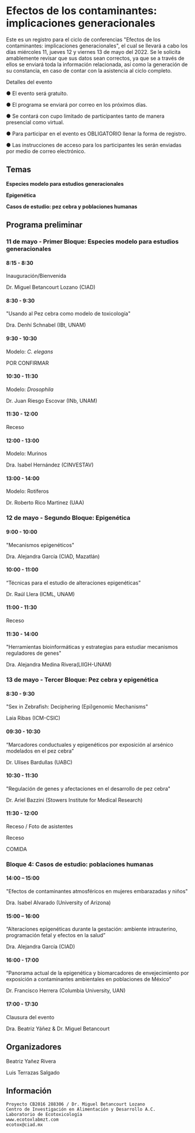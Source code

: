 # Efectos de los contaminantes: implicaciones generacionales

Este es un registro para el ciclo de conferencias "Efectos de los contaminantes: implicaciones generacionales", el cual se llevará a cabo los días miércoles 11,  jueves 12 y viernes 13 de mayo del 2022. Se le solicita amablemente revisar que sus datos sean correctos, ya que se a través de ellos se enviará toda la información relacionada, así como la generación de su constancia, en caso de contar con la asistencia al ciclo completo.

Detalles del evento

●	El evento será gratuito.

●	El programa se enviará por correo en los próximos días.

●	Se contará con cupo limitado de participantes tanto de manera presencial como virtual.

●	Para participar en el evento es OBLIGATORIO llenar la forma de registro.

●	Las instrucciones de acceso para los participantes les serán enviadas por medio de correo electrónico.


## Temas

**Especies modelo para estudios generacionales**

**Epigenética**

**Casos de estudio: pez cebra y poblaciones humanas**


## Programa preliminar

 ### 11 de mayo - Primer Bloque: Especies modelo para estudios generacionales

#### 8:15 - 8:30
Inauguración/Bienvenida 

Dr. Miguel Betancourt Lozano (CIAD)


#### 8:30 - 9:30
"Usando al Pez cebra como modelo de toxicología" 

Dra. Denhí Schnabel (IBt, UNAM) 

#### 9:30 - 10:30
Modelo: _C. elegans_

POR CONFIRMAR

#### 10:30 - 11:30
Modelo: _Drosophila_  

Dr. Juan Riesgo Escovar (INb, UNAM)

#### 11:30 - 12:00

Receso

#### 12:00 - 13:00
Modelo: Murinos 

Dra. Isabel Hernández (CINVESTAV)

#### 13:00 - 14:00
Modelo: Rotíferos 

Dr. Roberto Rico Martinez (UAA)

### 12 de mayo - Segundo Bloque: Epigenética

#### 9:00 - 10:00
"Mecanismos epigenéticos"

Dra. Alejandra García (CIAD, Mazatlán)

#### 10:00 - 11:00
“Técnicas para el estudio de alteraciones epigenéticas”

Dr. Raúl Llera (ICML, UNAM)

#### 11:00 - 11:30

Receso

#### 11:30 - 14:00
"Herramientas bioinformáticas y estrategias para estudiar mecanismos reguladores de genes"

Dra. Alejandra Medina Rivera(LIIGH-UNAM) 


### 13 de mayo - Tercer Bloque: Pez cebra y epigenética

#### 8:30 - 9:30
"Sex in Zebrafish: Deciphering (Epi)genomic Mechanisms"

Laia Ribas (ICM-CSIC) 

#### 09:30 - 10:30
“Marcadores conductuales y epigenéticos por exposición al arsénico modelados en el pez cebra”

Dr. Ulises Bardullas (UABC)  

#### 10:30 - 11:30
"Regulación de genes y afectaciones en el desarrollo de pez cebra"

Dr. Ariel Bazzini (Stowers Institute for Medical Research)

#### 11:30 - 12:00

Receso /  Foto de asistentes
 
Receso  

COMIDA

### Bloque 4:  Casos de estudio: poblaciones humanas

#### 14:00 – 15:00
"Efectos de contaminantes atmosféricos en mujeres embarazadas y niños"

Dra. Isabel Alvarado  (University of Arizona)

#### 15:00 – 16:00
“Alteraciones epigenéticas durante la gestación: ambiente intrauterino, programación fetal y efectos en la salud” 

Dra. Alejandra García (CIAD) 

#### 16:00 - 17:00
“Panorama actual de la epigenética y biomarcadores de envejecimiento por exposición a contaminantes ambientales en poblaciones de México”

Dr. Francisco Herrera (Columbia University, UAN)
 
#### 17:00 - 17:30

Clausura del evento 

Dra. Beatriz Yáñez & Dr. Miguel Betancourt


## Organizadores
Beatriz Yañez Rivera

Luis Terrazas Salgado

## Información
```
Proyecto CB2016 288306 / Dr. Miguel Betancourt Lozano
Centro de Investigación en Alimentación y Desarrollo A.C.
Laboratorio de Ecotoxicología
www.ecotoxlabmzt.com
ecotox@ciad.mx






